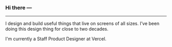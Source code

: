 ### Hi there —

----

I design and build useful things that live on screens of all sizes. I’ve been doing this design thing for close to two decades.

I'm currently a Staff Product Designer at Vercel.

